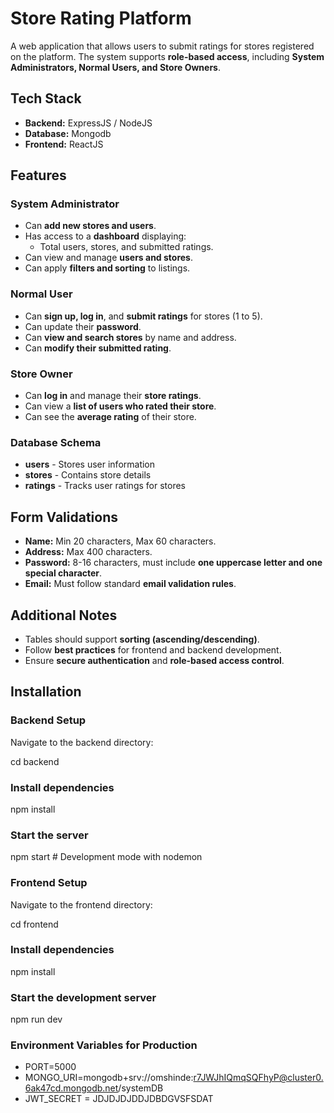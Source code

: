 # Store Rating Platform

A web application that allows users to submit ratings for stores registered on the platform. The system supports **role-based access**, including **System Administrators, Normal Users, and Store Owners**.

## Tech Stack

- **Backend:** ExpressJS / NodeJS
- **Database:** Mongodb
- **Frontend:** ReactJS

## Features

### System Administrator
- Can **add new stores and users**.
- Has access to a **dashboard** displaying:
  - Total users, stores, and submitted ratings.
- Can view and manage **users and stores**.
- Can apply **filters and sorting** to listings.

### Normal User
- Can **sign up, log in**, and **submit ratings** for stores (1 to 5).
- Can update their **password**.
- Can **view and search stores** by name and address.
- Can **modify their submitted rating**.

### Store Owner
- Can **log in** and manage their **store ratings**.
- Can view a **list of users who rated their store**.
- Can see the **average rating** of their store.

### Database Schema
- **users** - Stores user information
- **stores** - Contains store details
- **ratings** - Tracks user ratings for stores

## Form Validations
- **Name:** Min 20 characters, Max 60 characters.
- **Address:** Max 400 characters.
- **Password:** 8-16 characters, must include **one uppercase letter and one special character**.
- **Email:** Must follow standard **email validation rules**.

## Additional Notes
- Tables should support **sorting (ascending/descending)**.
- Follow **best practices** for frontend and backend development.
- Ensure **secure authentication** and **role-based access control**.

## Installation

### Backend Setup

Navigate to the backend directory:

cd backend

### Install dependencies

npm install

### Start the server

npm start  # Development mode with nodemon

### Frontend Setup

Navigate to the frontend directory:

cd frontend

### Install dependencies

npm install

### Start the development server

npm run dev 

### Environment Variables for Production

- PORT=5000
- MONGO_URI=mongodb+srv://omshinde:r7JWJhIQmqSQFhyP@cluster0.6ak47cd.mongodb.net/systemDB
- JWT_SECRET = JDJDJDJDDJDBDGVSFSDAT




